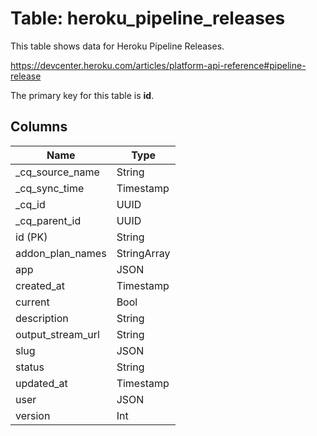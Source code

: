 # Table: heroku_pipeline_releases

This table shows data for Heroku Pipeline Releases.

https://devcenter.heroku.com/articles/platform-api-reference#pipeline-release

The primary key for this table is **id**.

## Columns

| Name          | Type          |
| ------------- | ------------- |
|_cq_source_name|String|
|_cq_sync_time|Timestamp|
|_cq_id|UUID|
|_cq_parent_id|UUID|
|id (PK)|String|
|addon_plan_names|StringArray|
|app|JSON|
|created_at|Timestamp|
|current|Bool|
|description|String|
|output_stream_url|String|
|slug|JSON|
|status|String|
|updated_at|Timestamp|
|user|JSON|
|version|Int|